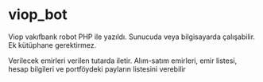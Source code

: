 # viop_bot
Viop vakıfbank robot
PHP ile yazıldı. 
Sunucuda veya bilgisayarda çalışabilir.
Ek kütüphane gerektirmez.

Verilecek emirleri verilen tutarda iletir.
Alım-satım emirleri, emir listesi, hesap bilgileri ve portföydeki payların listesini verebilir
